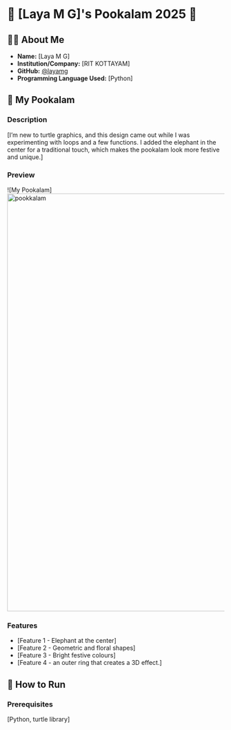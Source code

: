 
# 🌸 [Laya M G]'s Pookalam 2025 🌸

## 👨‍💻 About Me
- **Name:** [Laya M G]
- **Institution/Company:** [RIT KOTTAYAM]
- **GitHub:** [@layamg](https://github.com/layamg)
- **Programming Language Used:** [Python]

## 🎨 My Pookalam

### Description
[I’m new to turtle graphics, and this design came out while I was experimenting with loops and a few functions. I added the elephant in the center for a traditional touch, which makes the pookalam look more festive and unique.]

### Preview
![My Pookalam]<img width="1620" height="966" alt="pookkalam" src="https://github.com/user-attachments/assets/8d152926-0c7b-4062-bec1-95f83d491351" />


### Features
- [Feature 1 - Elephant at the center]
- [Feature 2 - Geometric and floral shapes]
- [Feature 3 - Bright festive colours]
- [Feature 4 - an outer ring that creates a 3D effect.]

## 🚀 How to Run

### Prerequisites
[Python, turtle library]
